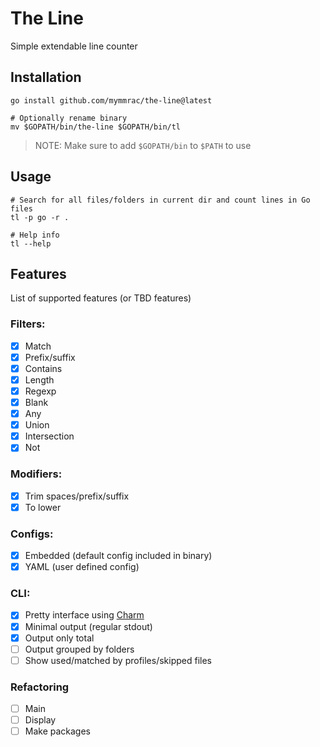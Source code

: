 # The Line

Simple extendable line counter

## Installation

```shell
go install github.com/mymmrac/the-line@latest

# Optionally rename binary 
mv $GOPATH/bin/the-line $GOPATH/bin/tl
```

> NOTE: Make sure to add `$GOPATH/bin` to `$PATH` to use

## Usage

```shell
# Search for all files/folders in current dir and count lines in Go files
tl -p go -r .

# Help info
tl --help
```

## Features

List of supported features (or TBD features)

### Filters:

- [X] Match
- [X] Prefix/suffix
- [X] Contains
- [X] Length
- [X] Regexp
- [X] Blank
- [X] Any
- [X] Union
- [X] Intersection
- [X] Not

### Modifiers:

- [X] Trim spaces/prefix/suffix
- [X] To lower

### Configs:

- [X] Embedded (default config included in binary)
- [X] YAML (user defined config)

### CLI:

- [X] Pretty interface using [Charm](https://charm.sh/)
- [X] Minimal output (regular stdout)
- [X] Output only total
- [ ] Output grouped by folders
- [ ] Show used/matched by profiles/skipped files

### Refactoring

- [ ] Main
- [ ] Display
- [ ] Make packages